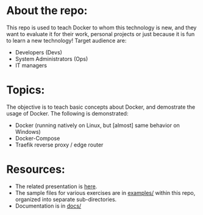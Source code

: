 # About the repo:
This repo is used to teach Docker to whom this technology is new, and they want to evaluate it for their work, personal projects or just because it is fun to learn a new technology! Target audience are:
* Developers (Devs)
* System Administrators (Ops)
* IT managers

# Topics:
The objective is to teach basic concepts about Docker, and demostrate the usage of Docker. The following is demonstrated:
* Docker (running natively on Linux, but [almost] same behavior on Windows)
* Docker-Compose 
* Traefik reverse proxy / edge router

# Resources:
* The related presentation is [here](https://docs.google.com/presentation/d/1Xnf5X6dxLQ9uX5vGlmZ36Y8F8NqfHTzZgEE954010hA/edit?usp=sharing).
* The sample files for various exercises are in [examples/](examples/) within this repo, organized into separate sub-directories.
* Documentation is in [docs/](docs/)


